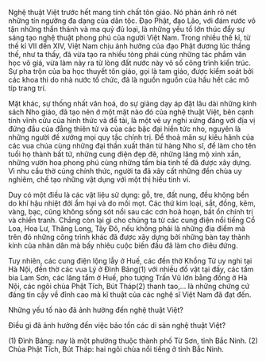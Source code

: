 Nghệ thuật Việt trước hết mang tính chất tôn giáo. Nó phản ánh rõ nét những tín ngưỡng đa dạng của dân tộc. Đạo Phật, đạo Lão, với đám rước vô tận những thần thánh và ma quỷ đủ loại, là những yếu tố lớn thúc đẩy sự sáng tạo nghệ thuật phong phú của người Việt Nam. Trong nhiều thế kỉ, từ thế kỉ VII đến XIV, Việt Nam chịu ảnh hưởng của đạo Phật đương lúc thắng thế, như ta thấy, đã vừa tạo ra nhiều tòng phái cùng những tác phẩm văn học vô giá, vừa làm nảy ra từ lòng đất nước này vô số công trình kiến trúc. Sự pha trộn của ba học thuyết tôn giáo, gọi là tam giáo, được kiểm soát bởi các khoa thi do nhà nước tổ chức, đã là nguồn nguồn của hầu hết các mô típ trang trí.

Mặt khác, sự thống nhất văn hoá, do sự giảng dạy áp đặt lâu dài những kinh sách Nho giáo, đã tạo nên ở một mặt nào đó của nghệ thuật Việt, bên cạnh tính vĩnh cửu của hình thức và đề tài, là một vẻ uy nghi xứng đáng với địa vị đứng đầu của đẳng thiên tử và của các bậc đại hiền tức nho, nguyên là những người đề xướng mọi quy tắc chính trị. Để thoả mãn sự kiêu hãnh của các vua chúa cùng những đại thần xuất thân từ hàng Nho sĩ, để làm cho tên tuổi họ thành bất tử, những cung điện đẹp đẽ, những lăng mộ xinh xắn, những vườn hoa phong phú cùng những tấm bia tinh tế đã được xây dựng. Vì nhu cầu thờ cúng chính thức, người ta đã xây cất những đền chùa uy nghiêm, chế tạo những vật dụng với một thị hiếu tinh vi.

Duy có một điều là các vật liệu sử dụng: gỗ, tre, đất nung, đều không bền do khí hậu nhiệt đới ẩm hại và do mối mọt. Các thứ kim loại, sắt, đồng, kẽm, vàng, bạc, cũng không sống sót nổi sau các cơn hoả hoạn, bất ổn chính trị và chiến tranh. Chẳng còn lại gì cho chúng ta từ các cung điện nổi tiếng Cổ Loa, Hoa Lư, Thăng Long, Tây Đô, nếu không phải là những địa điểm mà trên đó những công trình khác đã được xây dựng bởi những bàn tay thành kính của nhân dân mà bấy nhiêu cuộc biến đấu đã làm cho điêu đứng.

Tuy nhiên, các cung điện lộng lẫy ở Huế, các đền thờ Khổng Tử uy nghi tại Hà Nội, đền thờ các vua Lý ở Đình Bảng(1) với nhiều đồ vật tại đấy, các tấm bia Lam Sơn, các lăng tẩm ở Huế, pho tượng Trấn Vũ lớn bằng đồng ở Hà Nội, các ngôi chùa Phật Tích, Bút Tháp(2) thanh tao,... là những chứng cứ đáng tin cậy về đỉnh cao mà kĩ thuật của các nghệ sĩ Việt Nam đã đạt đến.

Những yếu tố nào đã ảnh hưởng đến nghệ thuật Việt?

Điều gì đã ảnh hưởng đến việc bảo tồn các di sản nghệ thuật Việt?

(1) Đình Bảng: nay là một phường thuộc thành phố Từ Sơn, tỉnh Bắc Ninh.
(2) Chùa Phật Tích, Bút Tháp: hai ngôi chùa nổi tiếng ở tỉnh Bắc Ninh.